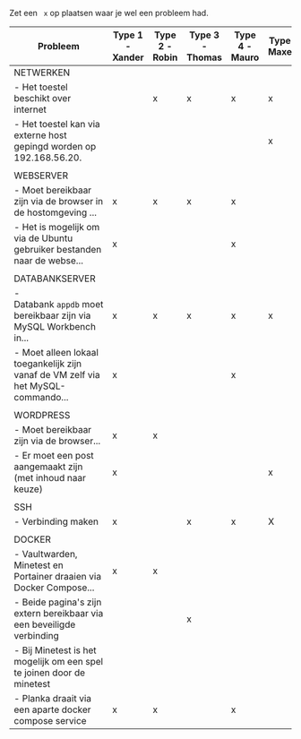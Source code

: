 
Zet een ` x`  op plaatsen waar je wel een probleem had.

| **Probleem**                                                                      | Type 1 -<br>Xander | Type 2 -<br>Robin | Type 3 -<br>Thomas | Type 4 -<br>Mauro | Type 5 -<br>Maxence |
| --------------------------------------------------------------------------------- | ------------------ | ----------------- | ------------------ | ----------------- | ------------------- |
| NETWERKEN                                                                         |                    |                   |                    |                   |                     |
| - Het toestel beschikt over internet                                              |                    | x                 | x                  | x                 | x                   |
| - Het toestel kan via externe host gepingd worden op 192.168.56.20.               |                    |                   |                    |                   | x                   |
|                                                                                   |                    |                   |                    |                   |                     |
| WEBSERVER                                                                         |                    |                   |                    |                   |                     |
| - Moet bereikbaar zijn via de browser in de hostomgeving ...                      | x                  | x                 | x                  | x                 |                     |
| - Het is mogelijk om via de Ubuntu gebruiker bestanden naar de webse...           | x                  |                   |                    | x                 |                     |
|                                                                                   |                    |                   |                    |                   |                     |
| DATABANKSERVER                                                                    |                    |                   |                    |                   |                     |
| - Databank `appdb` moet bereikbaar zijn via MySQL Workbench in...                 | x                  | x                 | x                  | x                 | x                   |
| - Moet alleen lokaal toegankelijk zijn vanaf de VM zelf via het MySQL-commando... | x                  |                   |                    | x                 |                     |
|                                                                                   |                    |                   |                    |                   |                     |
| WORDPRESS                                                                         |                    |                   |                    |                   |                     |
| - Moet bereikbaar zijn via de browser...                                          | x                  | x                 |                    |                   |                     |
| - Er moet een post aangemaakt zijn (met inhoud naar keuze)                        | x                  |                   |                    |                   | x                   |
|                                                                                   |                    |                   |                    |                   |                     |
| SSH                                                                               |                    |                   |                    |                   |                     |
| - Verbinding maken                                                                | x                  |                   | x                  | x                 | X                   |
|                                                                                   |                    |                   |                    |                   |                     |
| DOCKER                                                                            |                    |                   |                    |                   |                     |
| - Vaultwarden, Minetest en Portainer draaien via Docker Compose...                | x                  | x                 |                    |                   |                     |
| - Beide pagina's zijn extern bereikbaar via een beveiligde verbinding             |                    |                   | x                  |                   |                     |
| - Bij Minetest is het mogelijk om een spel te joinen door de minetest             |                    |                   |                    |                   |                     |
| - Planka draait via een aparte docker compose service                             | x                  | x                 |                    | x                 |                     |
